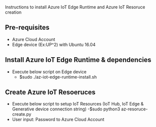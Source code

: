 
Instructions to install Azure IoT Edge Runtime and Azure IoT Resoruce creation

## Pre-requisites 
  - Azure Cloud Account
  - Edge device (Ex:UP^2)  with Ubuntu 16.04
  
## Install Azure IoT Edge Runtime & dependencies

  - Execute below script on Edge device 
    - $sudo ./az-iot-edge-runtime-install.sh 

## Create Azure IoT Resoeruces

  - Execute below script to setup IoT Resources (IoT Hub, IoT Edge & Generative device connection string)
    -$sudo python3 az-resoruce-create.py <Azure account user-name>
  - User input: Password to Azure Cloud Account
